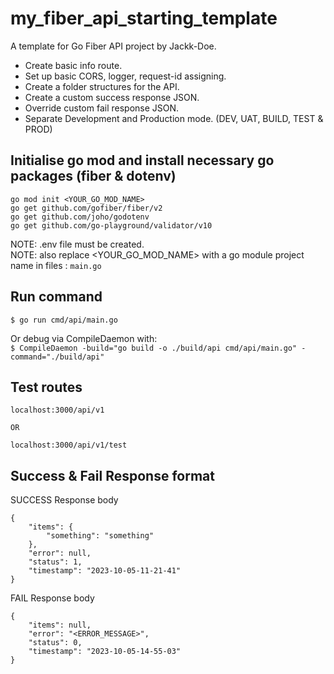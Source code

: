# my_fiber_api_starting_template
A template for Go Fiber API project by Jackk-Doe.<br>

- Create basic info route.<br>
- Set up basic CORS, logger, request-id assigning.<br> 
- Create a folder structures for the API.<br>
- Create a custom success response JSON.<br>
- Override custom fail response JSON.<br>
- Separate Development and Production mode. (DEV, UAT, BUILD, TEST & PROD)<br>


## Initialise go mod and install necessary go packages (fiber & dotenv) 
```
go mod init <YOUR_GO_MOD_NAME>
go get github.com/gofiber/fiber/v2
go get github.com/joho/godotenv
go get github.com/go-playground/validator/v10
```
NOTE: .env file must be created.<br>
NOTE: also replace <YOUR_GO_MOD_NAME> with a go module project name in files : `main.go`<br>


## Run command
`$ go run cmd/api/main.go`

Or debug via CompileDaemon with: <br>
`$ CompileDaemon -build="go build -o ./build/api cmd/api/main.go" -command="./build/api"`


## Test routes 
```
localhost:3000/api/v1

OR

localhost:3000/api/v1/test
```


## Success & Fail Response format
SUCCESS Response body
```
{
    "items": {
        "something": "something"
    },
    "error": null,
    "status": 1,
    "timestamp": "2023-10-05-11-21-41"
}
```

FAIL Response body
```
{
    "items": null,
    "error": "<ERROR_MESSAGE>",
    "status": 0,
    "timestamp": "2023-10-05-14-55-03"
}
```

